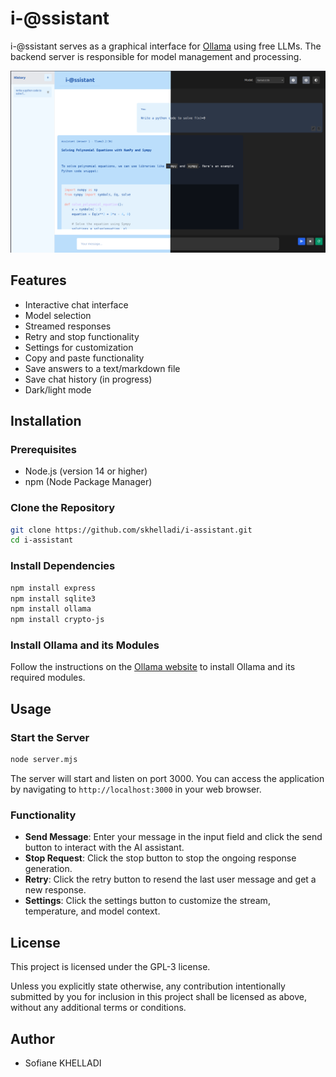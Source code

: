# i-@ssistant

i-@ssistant serves as a graphical interface for [Ollama](https://ollama.com/) using free LLMs. The backend server is responsible for model management and processing.

![i-@ssistant](assets/gui.png)

## Features

- Interactive chat interface
- Model selection
- Streamed responses
- Retry and stop functionality
- Settings for customization
- Copy and paste functionality
- Save answers to a text/markdown file
- Save chat history (in progress)
- Dark/light mode

## Installation

### Prerequisites

- Node.js (version 14 or higher)
- npm (Node Package Manager)

### Clone the Repository

```bash
git clone https://github.com/skhelladi/i-assistant.git
cd i-assistant
```

### Install Dependencies

```bash
npm install express
npm install sqlite3
npm install ollama
npm install crypto-js
```

### Install Ollama and its Modules

Follow the instructions on the [Ollama website](https://ollama.com/) to install Ollama and its required modules.

## Usage

### Start the Server

```bash
node server.mjs
```

The server will start and listen on port 3000. You can access the application by navigating to `http://localhost:3000` in your web browser.

### Functionality

- **Send Message**: Enter your message in the input field and click the send button to interact with the AI assistant.
- **Stop Request**: Click the stop button to stop the ongoing response generation.
- **Retry**: Click the retry button to resend the last user message and get a new response.
- **Settings**: Click the settings button to customize the stream, temperature, and model context.

## License

This project is licensed under the GPL-3 license.

Unless you explicitly state otherwise, any contribution intentionally submitted by you for inclusion in this project shall be licensed as above, without any additional terms or conditions.

## Author

- Sofiane KHELLADI

